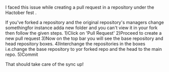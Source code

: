I faced this issue while creating a pull request in a repository under the Hactober fest .

If you've forked a repository and the original repository's managers change somethingfor instance adda new folder and you can't view it in your fork then follow the given steps.
     1)Click on 'Pull Request'
     2)Proceed to create a new pull request
     3)Now on the top bar you will see the base repository and head repository boxes.
     4)Interchange the repositories in the boxes i.e.change the base repository to yor forked repo and the head to the main repo.
     5)Commit
     
That should take care of the sync up!
